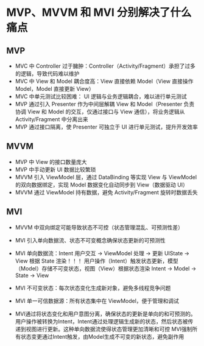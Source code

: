 # MVP、MVVM 和 MVI 分别解决了什么痛点

## MVP
- MVC 中 Controller 过于臃肿：Controller（Activity/Fragment）承担了过多的逻辑，导致代码难以维护
- MVC 中 View 和 Model 耦合度高：View 直接依赖 Model（View 直接操作 Model，Model 直接更新 View）
- MVC 中单元测试比较困难： UI 逻辑与业务逻辑耦合，难以进行单元测试
- MVP 通过引入 Presenter 作为中间层解耦 View 和 Model（Presenter 负责协调 View 和 Model 的交互，仅通过接口与 View 通信），将业务逻辑从 Activity/Fragment 中分离出来
- MVP 通过接口隔离，使 Presenter 可独立于 UI 进行单元测试，提升开发效率

## MVVM
- MVP 中 View 的接口数量庞大
- MVP 中手动更新 UI 数据比较繁琐
- MVVM 引入 ViewModel 层，通过 DataBinding 等实现 View 与 ViewModel 的双向数据绑定，实现 Model 数据变化自动同步到 View（数据驱动 UI）
- MVVM 通过 ViewModel 持有数据，避免 Activity/Fragment 旋转时数据丢失

## MVI
- MVVM 中双向绑定可能导致状态不可控（状态管理混乱、可预测性差）

- MVI 引入单向数据流、状态不可变概念确保状态更新的可预测性
- MVI 单向数据流：Intent 用户交互 -> ViewModel 处理 -> 更新 UIState -> View 根据 State 渲染！！！  用户操作（Intent）触发状态更新，模型（Model）存储不可变状态，视图（View）根据状态渲染  Intent → Model → State → View
- MVI 不可变状态：每次状态变化生成新对象，避免多线程竞争问题
- MVI 单一可信数据源：所有状态集中在 ViewModel，便于管理和调试
- MVI通过将状态变化和用户意图分离，确保状态的更新是单向的和可预测的。用户操作被转换为Intent，Intent通过处理逻辑生成新的状态，然后状态被传递到视图进行更新。这种单向数据流使得状态管理更加清晰和可控    MVI强制所有状态变更通过Intent触发，由Model生成不可变的新状态，避免副作用
